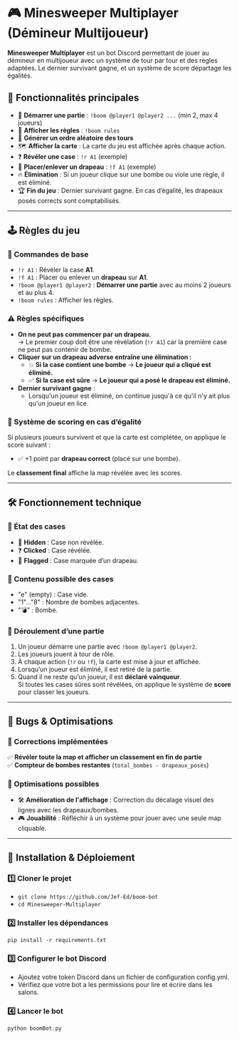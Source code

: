 # 🎮 Minesweeper Multiplayer (Démineur Multijoueur)

**Minesweeper Multiplayer** est un bot Discord permettant de jouer au démineur en multijoueur avec un système de tour par tour et des règles adaptées.
Le dernier survivant gagne, et un système de score départage les égalités.

## 📌 Fonctionnalités principales

- 🏁 **Démarrer une partie** : `!boom @player1 @player2 ...` (min 2, max 4 joueurs)
- 📜 **Afficher les règles** : `!boom rules`
- 🎲 **Générer un ordre aléatoire des tours**
- 🗺️ **Afficher la carte** : La carte du jeu est affichée après chaque action.
- ❓ **Révéler une case** : `!r A1` (exemple)
- 🚩 **Placer/enlever un drapeau** : `!f A1` (exemple)
- 🔥 **Élimination** : Si un joueur clique sur une bombe ou viole une règle, il est éliminé.
- 🏆 **Fin du jeu** : Dernier survivant gagne. En cas d’égalité, les drapeaux posés corrects sont comptabilisés.

---

## 🕹️ Règles du jeu

### 📌 Commandes de base
- `!r A1` : Révéler la case **A1**.
- `!f A1` : Placer ou enlever un **drapeau** sur **A1**.
- `!boom @player1 @player2` : **Démarrer une partie** avec au moins 2 joueurs et au plus 4.
- `!boom rules` : Afficher les règles.

### ⚠️ Règles spécifiques
- **On ne peut pas commencer par un drapeau.**  
  → Le premier coup doit être une révélation (`!r A1`) car la première case ne peut pas contenir de bombe.
- **Cliquer sur un drapeau adverse entraîne une élimination :**
  - 💥 **Si la case contient une bombe** → **Le joueur qui a cliqué est éliminé.**
  - ✅ **Si la case est sûre** → **Le joueur qui a posé le drapeau est éliminé.**
- **Dernier survivant gagne** :  
  - Lorsqu'un joueur est éliminé, on continue jusqu'à ce qu'il n'y ait plus qu'un joueur en lice.

### 🎯 Système de scoring en cas d’égalité
Si plusieurs joueurs survivent et que la carte est complétée, on applique le score suivant :
- ✅ +1 point par **drapeau correct** (placé sur une bombe).

Le **classement final** affiche la map révélée avec les scores.

---

## 🛠️ Fonctionnement technique

### 📍 État des cases
- 🔳 **Hidden** : Case non révélée.
- ❓ **Clicked** : Case révélée.
- 🚩 **Flagged** : Case marquée d’un drapeau.

### 🎲 Contenu possible des cases
- "e" (empty) : Case vide.
- "1"..."8" : Nombre de bombes adjacentes.
- "💣" : Bombe.

### 🏁 Déroulement d’une partie
1. Un joueur démarre une partie avec `!boom @player1 @player2`.
2. Les joueurs jouent à tour de rôle.
3. À chaque action (`!r` ou `!f`), la carte est mise à jour et affichée.
4. Lorsqu’un joueur est éliminé, il est retiré de la partie.
5. Quand il ne reste qu’un joueur, il est **déclaré vainqueur**.  
   Si toutes les cases sûres sont révélées, on applique le système de **score** pour classer les joueurs.

---

## 🐞 Bugs & Optimisations

### 🔧 Corrections implémentées
✅ **Révéler toute la map et afficher un classement en fin de partie**  
✅ **Compteur de bombes restantes** (`total_bombes - drapeaux_posés`)

### 🚀 Optimisations possibles
- 🛠 **Amélioration de l'affichage** : Correction du décalage visuel des lignes avec les drapeaux/bombes.
- 🎮 **Jouabilité** : Réfléchir à un système pour jouer avec une seule map cliquable.

---

## 🚀 Installation & Déploiement

### 1️⃣ Cloner le projet
- ```git clone https://github.com/Jef-Ed/boom-bot```
- ```cd Minesweeper-Multiplayer```

### 2️⃣ Installer les dépendances
```pip install -r requirements.txt```

### 3️⃣ Configurer le bot Discord
- Ajoutez votre token Discord dans un fichier de configuration config.yml.
- Vérifiez que votre bot a les permissions pour lire et écrire dans les salons.

### 4️⃣ Lancer le bot
```python boomBot.py```